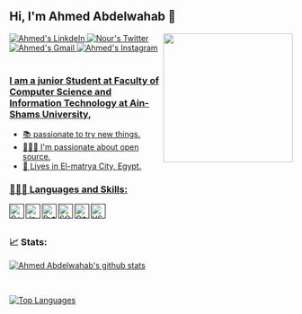 ## Hi, I'm Ahmed Abdelwahab 👋

 
<img align='right' src="https://media.giphy.com/media/17b875GGvV9m9sLmNc/giphy.gif" width="230">

<a href="https://www.linkedin.com/in/ahmed-abdelwahab-644340244/" target="_blank">
<img alt="Ahmed's LinkdeIn" src="https://img.shields.io/badge/Ahmed-%230077B5.svg?&style=for-the-badge&logo=linkedin&logoColor=white">
</a>

<a href="https://twitter.com/Ahmed20104881" target="_blank">
<img alt="Nour's Twitter" src="https://img.shields.io/badge/Ahmed-%230077B5.svg?&style=for-the-badge&logo=twitter&logoColor=white">
</a>

<a href="mailto:ahmadmandoo6@gmail.com" target="_blank">
<img alt="Ahmed's Gmail"src="https://img.shields.io/badge/ahmadmandoo6@gmail.com-%23D14836.svg?&style=for-the-badge&logo=gmail&logoColor=white" href="ahmadmandoo6@gmail.com">
</a>
 <a href="https://www.instagram.com/ahmed_abdelwahab7/" target="_blank">
 <img alt="Ahmed's Instagram" src="https://img.shields.io/badge/ahmed_abdelwahab7-%23E4405F.svg?&style=for-the-badge&logo=instagram&logoColor=white%22%3E"

</a>

<br />
<br />



### I am a junior Student at Faculty of Computer Science and Information Technology at Ain-Shams University,
- 📚 passionate to try new things. 
- 👨🏽‍💻 I'm passionate about open source. 
- 📌  Lives in El-matrya City, Egypt.

### 👨🏻‍💻 Languages and Skills:
[<img align="left" alt="C++" width="26px" src="https://raw.githubusercontent.com/jmnote/z-icons/master/svg/cpp.svg" />]()
[<img align="left" alt="Java" width="26px" src="https://raw.githubusercontent.com/jmnote/z-icons/master/svg/java.svg" />]()
[<img align="left" alt="Python" width="26px" src="https://raw.githubusercontent.com/jmnote/z-icons/master/svg/python.svg" />]()
[<img align="left" alt="SQL" width="26px" src="https://upload.wikimedia.org/wikipedia/en/thumb/6/68/Oracle_SQL_Developer_logo.svg/1200px-Oracle_SQL_Developer_logo.svg.png" />]()
[<img align="left" alt="GitHub" width="26px" src="https://upload.wikimedia.org/wikipedia/commons/9/91/Octicons-mark-github.svg" />]()
[<img align="left" alt="VSCode" width="26px" src="https://upload.wikimedia.org/wikipedia/commons/thumb/9/9a/Visual_Studio_Code_1.35_icon.svg/1024px-Visual_Studio_Code_1.35_icon.svg.png" />]()





<br />
<br />

### 📈 Stats:
[![Ahmed Abdelwahab's github stats](https://github-readme-stats.vercel.app/api?username=Ahmed3bdelwahab&show_icons=true&theme=radical&include_all_commits=true&count_private=true)](https://github.com/Ahmed3bdelwahab?tab=repositories)

<br />




[![Top Languages](https://github-readme-stats.vercel.app/api/top-langs/?username=Ahmed3bdelwahab&layout=compact&card_width=450&theme=radical )](https://github.com/Ahmed3bdelwahab/github-readme-stats)
